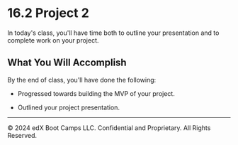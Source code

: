 # 16.2 Project 2
In today's class, you'll have time both to outline your presentation and to complete work on your project.

## What You Will Accomplish
By the end of class, you'll have done the following:

* Progressed towards building the MVP of your project.

* Outlined your project presentation.

---
© 2024 edX Boot Camps LLC. Confidential and Proprietary. All Rights Reserved.